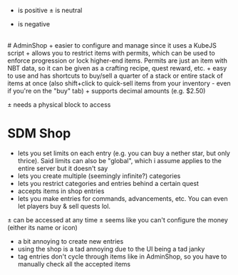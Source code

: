 + is positive
± is neutral
- is negative
<br />
# AdminShop
+ easier to configure and manage since it uses a KubeJS script
+ allows you to restrict items with permits, which can be used to enforce progression or lock higher-end items. Permits are just an item with NBT data, so it can be given as a crafting recipe, quest reward, etc.
+ easy to use and has shortcuts to buy/sell a quarter of a stack or entire stack of items at once (also shift+click to quick-sell items from your inventory - even if you're on the "buy" tab)
+ supports decimal amounts (e.g. $2.50)

± needs a physical block to access



# SDM Shop
+ lets you set limits on each entry (e.g. you can buy a nether star, but only thrice). Said limits can also be "global", which i assume applies to the entire server but it doesn't say
+ lets you create multiple (seemingly infinite?) categories
+ lets you restrict categories and entries behind a certain quest
+ accepts items in shop entries
+ lets you make entries for commands, advancements, etc. You can even let players buy & sell quests lol.

± can be accessed at any time
± seems like you can't configure the money (either its name or icon)

- a bit annoying to create new entries
- using the shop is a tad annoying due to the UI being a tad janky
- tag entries don't cycle through items like in AdminShop, so you have to manually check all the accepted items